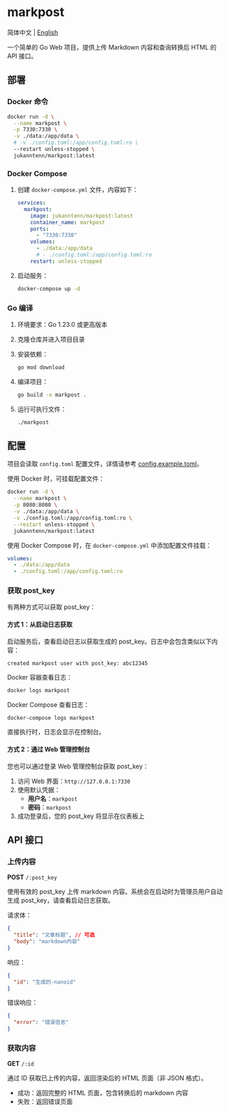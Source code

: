 # markpost

简体中文 | [English](README.md)

一个简单的 Go Web 项目，提供上传 Markdown 内容和查询转换后 HTML 的 API 接口。

## 部署

### Docker 命令

```bash
docker run -d \
  --name markpost \
  -p 7330:7330 \
  -v ./data:/app/data \
  # -v ./config.toml:/app/config.toml:ro \
  --restart unless-stopped \
  jukanntenn/markpost:latest
```

### Docker Compose

1. 创建 `docker-compose.yml` 文件，内容如下：

   ```yaml
   services:
     markpost:
       image: jukanntenn/markpost:latest
       container_name: markpost
       ports:
         - "7330:7330"
       volumes:
         - ./data:/app/data
         # - ./config.toml:/app/config.toml:ro
       restart: unless-stopped
   ```

2. 启动服务：

   ```bash
   docker-compose up -d
   ```

### Go 编译

1. 环境要求：Go 1.23.0 或更高版本

2. 克隆仓库并进入项目目录

3. 安装依赖：

   ```bash
   go mod download
   ```

4. 编译项目：

   ```bash
   go build -o markpost .
   ```

5. 运行可执行文件：

   ```bash
   ./markpost
   ```

## 配置

项目会读取 `config.toml` 配置文件，详情请参考 [config.example.toml](config.example.toml)。

使用 Docker 时，可挂载配置文件：

```bash
docker run -d \
  --name markpost \
  -p 8080:8080 \
  -v ./data:/app/data \
  -v ./config.toml:/app/config.toml:ro \
  --restart unless-stopped \
  jukanntenn/markpost:latest
```

使用 Docker Compose 时，在 `docker-compose.yml` 中添加配置文件挂载：

```yaml
volumes:
  - ./data:/app/data
  - ./config.toml:/app/config.toml:ro
```

### 获取 post_key

有两种方式可以获取 post_key：

#### 方式 1：从启动日志获取

启动服务后，查看启动日志以获取生成的 post_key。日志中会包含类似以下内容：

```text
created markpost user with post_key: abc12345
```

Docker 容器查看日志：

```bash
docker logs markpost
```

Docker Compose 查看日志：

```bash
docker-compose logs markpost
```

直接执行时，日志会显示在控制台。

#### 方式 2：通过 Web 管理控制台

您也可以通过登录 Web 管理控制台获取 post_key：

1. 访问 Web 界面：`http://127.0.0.1:7330`
2. 使用默认凭据：
   - **用户名**：`markpost`
   - **密码**：`markpost`
3. 成功登录后，您的 post_key 将显示在仪表板上

## API 接口

### 上传内容

**POST** `/:post_key`

使用有效的 post_key 上传 markdown 内容。系统会在启动时为管理员用户自动生成 post_key，请查看启动日志获取。

请求体：

```json
{
  "title": "文章标题", // 可选
  "body": "markdown内容"
}
```

响应：

```json
{
  "id": "生成的-nanoid"
}
```

错误响应：

```json
{
  "error": "错误信息"
}
```

### 获取内容

**GET** `/:id`

通过 ID 获取已上传的内容，返回渲染后的 HTML 页面（非 JSON 格式）。

- 成功：返回完整的 HTML 页面，包含转换后的 markdown 内容
- 失败：返回错误页面
